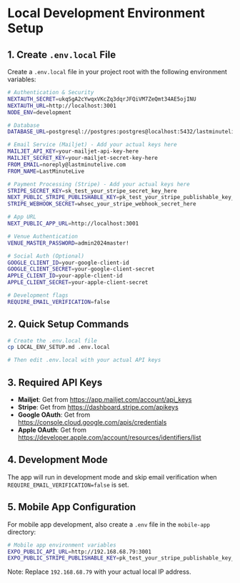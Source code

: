 # Local Development Environment Setup

## 1. Create `.env.local` File

Create a `.env.local` file in your project root with the following environment variables:

```bash
# Authentication & Security
NEXTAUTH_SECRET=ukqSgA2cYwqxVKcZq3dqrJFQiVM7ZeQmt34AE5ojINU
NEXTAUTH_URL=http://localhost:3001
NODE_ENV=development

# Database
DATABASE_URL=postgresql://postgres:postgres@localhost:5432/lastminutelive

# Email Service (Mailjet) - Add your actual keys here
MAILJET_API_KEY=your-mailjet-api-key-here
MAILJET_SECRET_KEY=your-mailjet-secret-key-here
FROM_EMAIL=noreply@lastminutelive.com
FROM_NAME=LastMinuteLive

# Payment Processing (Stripe) - Add your actual keys here
STRIPE_SECRET_KEY=sk_test_your_stripe_secret_key_here
NEXT_PUBLIC_STRIPE_PUBLISHABLE_KEY=pk_test_your_stripe_publishable_key_here
STRIPE_WEBHOOK_SECRET=whsec_your_stripe_webhook_secret_here

# App URL
NEXT_PUBLIC_APP_URL=http://localhost:3001

# Venue Authentication
VENUE_MASTER_PASSWORD=admin2024master!

# Social Auth (Optional)
GOOGLE_CLIENT_ID=your-google-client-id
GOOGLE_CLIENT_SECRET=your-google-client-secret
APPLE_CLIENT_ID=your-apple-client-id
APPLE_CLIENT_SECRET=your-apple-client-secret

# Development flags
REQUIRE_EMAIL_VERIFICATION=false
```

## 2. Quick Setup Commands

```bash
# Create the .env.local file
cp LOCAL_ENV_SETUP.md .env.local

# Then edit .env.local with your actual API keys
```

## 3. Required API Keys

- **Mailjet**: Get from https://app.mailjet.com/account/api_keys
- **Stripe**: Get from https://dashboard.stripe.com/apikeys
- **Google OAuth**: Get from https://console.cloud.google.com/apis/credentials
- **Apple OAuth**: Get from https://developer.apple.com/account/resources/identifiers/list

## 4. Development Mode

The app will run in development mode and skip email verification when `REQUIRE_EMAIL_VERIFICATION=false` is set.

## 5. Mobile App Configuration

For mobile app development, also create a `.env` file in the `mobile-app` directory:

```bash
# Mobile app environment variables
EXPO_PUBLIC_API_URL=http://192.168.68.79:3001
EXPO_PUBLIC_STRIPE_PUBLISHABLE_KEY=pk_test_your_stripe_publishable_key_here
```

Note: Replace `192.168.68.79` with your actual local IP address. 